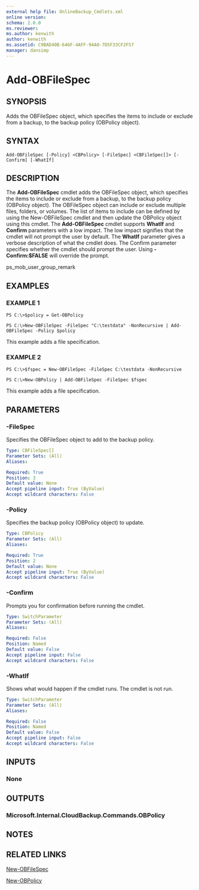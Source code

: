 ```yaml
---
external help file: OnlineBackup_Cmdlets.xml
online version: 
schema: 2.0.0
ms.reviewer:
ms.author: kenwith
author: kenwith
ms.assetid: C9BAD40B-646F-4AFF-94A0-7D5F33CF2F57
manager: dansimp
---
```


# Add-OBFileSpec

## SYNOPSIS
Adds the OBFileSpec object, which specifies the items to include or exclude from a backup, to the backup policy (OBPolicy object).

## SYNTAX

```
Add-OBFileSpec [-Policy] <CBPolicy> [-FileSpec] <CBFileSpec[]> [-Confirm] [-WhatIf]
```

## DESCRIPTION
The **Add-OBFileSpec** cmdlet adds the OBFileSpec object, which specifies the items to include or exclude from a backup, to the backup policy (OBPolicy object).
The OBFileSpec object can include or exclude multiple files, folders, or volumes.
The list of items to include can be defined by using the New-OBFileSpec cmdlet and then update the OBPolicy object using this cmdlet.
The **Add-OBFileSpec** cmdlet supports **WhatIf** and **Confirm** parameters with a low impact.
The low impact signifies that the cmdlet will not prompt the user by default.
The **WhatIf** parameter gives a verbose description of what the cmdlet does.
The Confirm parameter specifies whether the cmdlet should prompt the user.
Using **-Confirm:$FALSE** will override the prompt.

ps_mob_user_group_remark

## EXAMPLES

### EXAMPLE 1
```
PS C:\>$policy = Get-OBPolicy

PS C:\>New-OBFileSpec -FileSpec "C:\testdata" -NonRecursive | Add-OBFileSpec -Policy $policy
```

This example adds a file specification.

### EXAMPLE 2
```
PS C:\>$fspec = New-OBFileSpec -FileSpec C:\testdata -NonRecursive

PS C:\>New-OBPolicy | Add-OBFileSpec -FileSpec $fspec
```

This example adds a file specification.

## PARAMETERS

### -FileSpec
Specifies the OBFileSpec object to add to the backup policy.

```yaml
Type: CBFileSpec[]
Parameter Sets: (All)
Aliases: 

Required: True
Position: 3
Default value: None
Accept pipeline input: True (ByValue)
Accept wildcard characters: False
```

### -Policy
Specifies the backup policy (OBPolicy object) to update.

```yaml
Type: CBPolicy
Parameter Sets: (All)
Aliases: 

Required: True
Position: 2
Default value: None
Accept pipeline input: True (ByValue)
Accept wildcard characters: False
```

### -Confirm
Prompts you for confirmation before running the cmdlet.

```yaml
Type: SwitchParameter
Parameter Sets: (All)
Aliases: 

Required: False
Position: Named
Default value: False
Accept pipeline input: False
Accept wildcard characters: False
```

### -WhatIf
Shows what would happen if the cmdlet runs.
The cmdlet is not run.

```yaml
Type: SwitchParameter
Parameter Sets: (All)
Aliases: 

Required: False
Position: Named
Default value: False
Accept pipeline input: False
Accept wildcard characters: False
```

## INPUTS

### None

## OUTPUTS

### Microsoft.Internal.CloudBackup.Commands.OBPolicy

## NOTES

## RELATED LINKS

[New-OBFileSpec](./New-OBFileSpec.md)

[New-OBPolicy](./New-OBPolicy.md)
